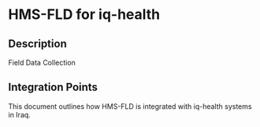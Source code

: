 # HMS-FLD for iq-health

## Description

Field Data Collection

## Integration Points

This document outlines how HMS-FLD is integrated with iq-health systems in Iraq.
